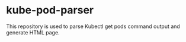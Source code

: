 # kube-pod-parser

This repository is used to parse Kubectl get pods command output and generate HTML page.

